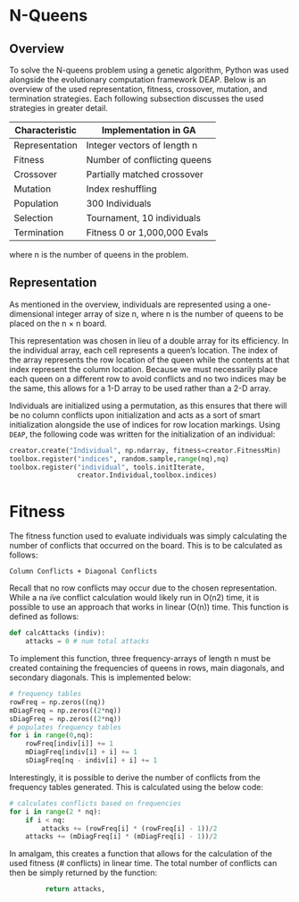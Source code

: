 # N-Queens
## Overview
To solve the N-queens problem using a genetic algorithm, Python was used alongside the evolutionary computation framework DEAP. Below is an overview of the used representation, fitness, crossover, mutation, and termination strategies. Each following subsection discusses the used strategies in greater detail.

| Characteristic | Implementation in GA        |
| -------------- | --------------------------- |
| Representation | Integer vectors of length n |
| Fitness        | Number of conflicting queens|
| Crossover      | Partially matched crossover |
| Mutation       | Index reshuffling           |
| Population     | 300 Individuals             |
| Selection      | Tournament, 10 individuals  |
| Termination    | Fitness 0 or 1,000,000 Evals|
 
where n is the number of queens in the problem.

## Representation
As mentioned in the overview, individuals are represented using a one-dimensional integer array of size n, where n is the number of queens to be placed on the n × n board.

This representation was chosen in lieu of a double array for its efficiency. In the individual array, each cell represents a queen’s location. The index of the array represents the row location of the queen while the contents at that index represent the column location. Because we must necessarily place each queen on a different row to avoid conflicts and no two indices may be the same, this allows for a 1-D array to be used rather than a 2-D array.

Individuals are initialized using a permutation, as this ensures that there will be no column conflicts upon initialization and acts as a sort of smart initialization alongside the use of indices for row location markings. Using ``DEAP``, the following code was written for the initialization of an individual:

```python
creator.create("Individual", np.ndarray, fitness=creator.FitnessMin)
toolbox.register("indices", random.sample,range(nq),nq)
toolbox.register("individual", tools.initIterate,
                 creator.Individual,toolbox.indices)
```

# Fitness
The fitness function used to evaluate individuals was simply calculating the number of conflicts that occurred on the board. This is to be calculated as follows:

```
Column Conflicts + Diagonal Conflicts
```

Recall that no row conflicts may occur due to the chosen representation. While a na ̈ıve conflict calculation would likely run in O(n2) time, it is possible to use an approach that works in linear (O(n)) time. This function is defined as follows:

```python
def calcAttacks (indiv):
    attacks = 0 # num total attacks
```
To implement this function, three frequency-arrays of length n must be created containing the frequencies of queens in rows, main diagonals, and secondary diagonals. This is implemented below:

```python
# frequency tables
rowFreq = np.zeros((nq))
mDiagFreq = np.zeros((2*nq))
sDiagFreq = np.zeros((2*nq))
# populates frequency tables
for i in range(0,nq):
    rowFreq[indiv[i]] += 1
    mDiagFreq[indiv[i] + i] += 1
    sDiagFreq[nq - indiv[i] + i] += 1
```

Interestingly, it is possible to derive the number of conflicts from the frequency tables generated. This is calculated using the below code:

```python
# calculates conflicts based on frequencies
for i in range(2 * nq):
    if i < nq:
        attacks += (rowFreq[i] * (rowFreq[i] - 1))/2
    attacks += (mDiagFreq[i] * (mDiagFreq[i] - 1))/2
```

In amalgam, this creates a function that allows for the calculation of the used fitness (# conflicts) in linear time. The total number of conflicts can then be simply returned by the function:

```python
         return attacks,
```


